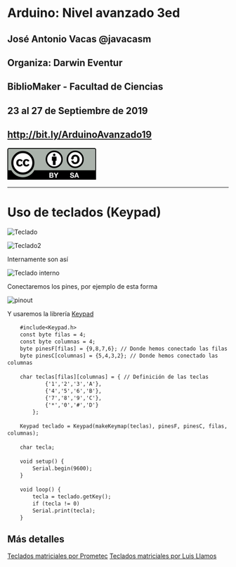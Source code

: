 # Arduino: Nivel avanzado 3ed


## José Antonio Vacas @javacasm
## Organiza: Darwin Eventur
## BiblioMaker - Facultad de Ciencias
## 23 al 27 de Septiembre de 2019

## http://bit.ly/ArduinoAvanzado19

![CC](./images/Licencia_CC_peque.png)



* * *


# Uso de teclados (Keypad)  

![Teclado](https://www.prometec.net/wp-content/uploads/2014/10/Img_19_2-300x273.jpg)

![Teclado2](https://imgaz.staticbg.com/thumb/large/2014/xiemeijuan/01/5xSKU142881/1.jpg)

Internamente son así

![Teclado interno](https://www.prometec.net/wp-content/uploads/2014/10/matrix-keypad-300x244.jpg)

Conectaremos los pines, por ejemplo de esta forma

![pinout](http://www.circuitbasics.com/wp-content/uploads/2017/07/Arduino-Keypad-Tutorial-4X4-and-3X4-Keypad-Connection-Diagram.png)

Y usaremos la librería [Keypad](https://playground.arduino.cc/Code/Keypad/)


        #include<Keypad.h>
        const byte filas = 4;
        const byte columnas = 4;
        byte pinesF[filas] = {9,8,7,6}; // Donde hemos conectado las filas
        byte pinesC[columnas] = {5,4,3,2}; // Donde hemos conectado las columnas
         
        char teclas[filas][columnas] = { // Definición de las teclas
                {'1','2','3','A'},
                {'4','5','6','B'},
                {'7','8','9','C'},
                {'*','0','#','D'}
            };
         
        Keypad teclado = Keypad(makeKeymap(teclas), pinesF, pinesC, filas, columnas);
         
        char tecla;

        void setup() {
            Serial.begin(9600);
        }
        
        void loop() {
            tecla = teclado.getKey();
            if (tecla != 0)
            Serial.print(tecla);
        }

## Más detalles

[Teclados matriciales por Prometec](https://www.prometec.net/teclados-matriciales/)
[Teclados matriciales por Luis Llamos](https://www.luisllamas.es/arduino-teclado-matricial/)
